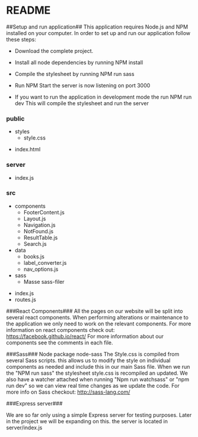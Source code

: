# README #
##Setup and run application##
This application requires Node.js and NPM installed on your computer.
In order to set up and run our application follow these steps:
* Download the complete project.
* Install all node dependencies by running NPM install
* Compile the stylesheet by running NPM run sass
* Run NPM Start the server is now listening on port 3000

* If you want to run the application in development mode the run NPM run dev This will compile the  stylesheet and run the server



### public ###

+ styles
    * style.css
* index.html

### server ###

* index.js

### src ###

+ components
    * FooterContent.js
    * Layout.js
    * Navigation.js
    * NotFound.js
    * ResultTable.js
    * Search.js
+ data
    * books.js
    * label_converter.js
    * nav_options.js
+ sass
    * Masse sass-filer
* index.js
* routes.js

###React Components###
All the pages on our website will be split into several react components.
When performing alterations or maintenance to the application we only need to work on the relevant components.
For more information on react components check out: https://facebook.github.io/react/
For more information about our components see the comments in each file.


###Sass###
Node package node-sass
The Style.css is compiled from several Sass scripts. this allows us to modify the style on individual components as needed and include this in our main Sass file.
When we run the "NPM run sass" the stylesheet style.css is recompiled an updated. We also have a watcher attached when running "Npm run watchsass" or "npm run dev" so we can view real time changes as we update the code.
For more info on Sass checkout: http://sass-lang.com/

###Express server###

We are so far only using a simple Express server for testing purposes. Later in the project we will be expanding on this.
the server is located in server/index.js